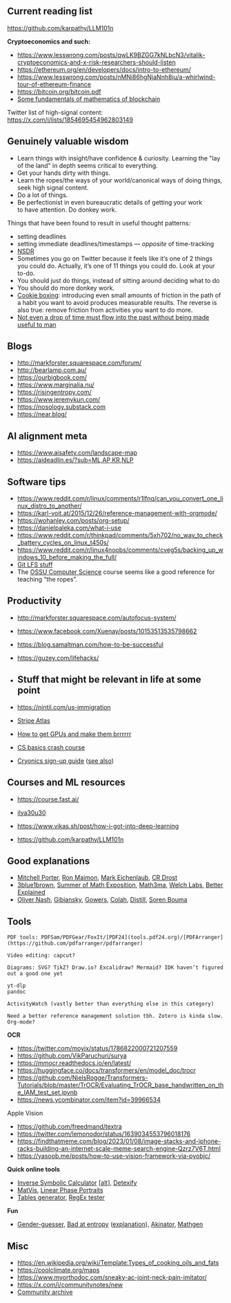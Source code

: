 ## Current reading list

https://github.com/karpathy/LLM101n

**Cryptoeconomics and such:**
- https://www.lesswrong.com/posts/qwLK9BZGG7kNLbcN3/vitalik-cryptoeconomics-and-x-risk-researchers-should-listen
- https://ethereum.org/en/developers/docs/intro-to-ethereum/
- https://www.lesswrong.com/posts/nMNi86hgNjaNnh8iu/a-whirlwind-tour-of-ethereum-finance
- https://bitcoin.org/bitcoin.pdf
- [Some fundamentals of mathematics of blockchain](https://drive.google.com/file/d/1aFQD06IlRnv--6O_R1-JTOVUlkJiK9OJ/view?usp=sharing)

Twitter list of high-signal content: https://x.com/i/lists/1854695454962803149

## Genuinely valuable wisdom

- Learn things with insight/have confidence & curiosity. Learning the "lay of the land" in depth seems critical to everything.
- Get your hands dirty with things.
- Learn the ropes/the ways of your world/canonical ways of doing things, seek high signal content.
- Do a lot of things.
- Be perfectionist in even bureaucratic details of getting your work to have attention. Do donkey work.

Things that have been found to result in useful thought patterns:

- setting deadlines
- setting immediate deadlines/timestamps — *opposite* of time-tracking
- [NSDR](https://www.youtube.com/watch?v=AKGrmY8OSHM)
- Sometimes you go on Twitter because it feels like it’s one of 2 things you could do. Actually, it’s one of 11 things you could do. Look at your to-do.
- You should just do things, instead of sitting around deciding what to do
- You should do more donkey work.
- [Cookie boxing](https://x.com/kitten_beloved/status/1792668447366943000): introducing even small amounts of friction in the path of a habit you want to avoid produces measurable results. The reverse is also true: remove friction from activities you want to do more.
- [Not even a drop of time must flow into the past without being made useful to man](https://en.wikipedia.org/wiki/Parakramabahu_I)
## Blogs

- http://markforster.squarespace.com/forum/
- http://bearlamp.com.au/
- https://ourbigbook.com/
- https://www.marginalia.nu/
- https://risingentropy.com/
- https://www.jeremykun.com/
- https://nosology.substack.com
- https://near.blog/

## AI alignment meta

- https://www.aisafety.com/landscape-map
- https://aideadlin.es/?sub=ML,AP,KR,NLP

## Software tips

- https://www.reddit.com/r/linux/comments/r1lfnq/can_you_convert_one_linux_distro_to_another/
- https://karl-voit.at/2015/12/26/reference-management-with-orgmode/
- https://wohanley.com/posts/org-setup/
- https://danielpaleka.com/what-i-use
- https://www.reddit.com/r/thinkpad/comments/5xh702/no_way_to_check_battery_cycles_on_linux_t450s/
- https://www.reddit.com/r/linux4noobs/comments/cveg5s/backing_up_windows_10_before_making_the_full/
- [Git LFS stuff](https://chatgpt.com/share/66f84fbc-5638-8005-83f0-a73f1bc97652)
- The [OSSU Computer Science](https://github.com/ossu/computer-science) course seems like a good reference for teaching “the ropes”.

## Productivity

- http://markforster.squarespace.com/autofocus-system/
- https://www.facebook.com/Xuenay/posts/10153513535798662
- https://blog.samaltman.com/how-to-be-successful
- https://guzey.com/lifehacks/

- ## Stuff that might be relevant in life at some point

- https://nintil.com/us-immigration
- [Stripe Atlas](https://www.reddit.com/r/ycombinator/comments/17qmdx5/if_you_consider_stripe_atlas_heres_a_cheaper_way/)
- [How to get GPUs and make them brrrrrr](https://docs.google.com/document/d/1_Te7AdtJrHLIzaVsSFxu03eGeCV8aw_QJkDXOo5tSUU/edit?tab=t.0#heading=h.ni2mkpurj7yt)
- [CS basics crash course](https://x.com/arpit20adlakha/status/1805084468870521100)
- [Cryonics sign-up guide](https://www.lesswrong.com/s/weBHYgBXg9thEQNEe/p/2cYebKxNp47PapHTL) ([see also](https://ralphmerkle.com/cryo/))
## Courses and ML resources
- https://course.fast.ai/
- [ilya30u30](https://arc.net/folder/D0472A20-9C20-4D3F-B145-D2865C0A9FEE)
- https://www.vikas.sh/post/how-i-got-into-deep-learning

- https://github.com/karpathy/LLM101n
## Good explanations

- [Mitchell Porter](https://physics.stackexchange.com/users/1486/mitchell-porter), [Ron Maimon](https://physics.stackexchange.com/users/4864/ron-maimon), [Mark Eichenlaub](https://www.quora.com/profile/Mark-Eichenlaub), [CR Drost](https://physics.stackexchange.com/users/73490/cr-drost)
- [3blue1brown](https://www.youtube.com/channel/UCYO_jab_esuFRV4b17AJtAw), [Summer of Math Exposition](https://www.3blue1brown.com/blog/some1-results), [Math3ma](https://www.math3ma.com/), [Welch Labs](https://www.youtube.com/c/WelchLabsVideo/videos), [Better Explained](https://betterexplained.com/) 
- [Oliver Nash](http://olivernash.org/), [Gibiansky](https://andrew.gibiansky.com/), [Gowers](https://gowers.wordpress.com/), [Colah](http://colah.github.io/), [Distill](https://distill.pub/), [Soren Bouma](https://sorenbouma.github.io/)

## Tools
```
PDF tools: PDFSam/PDFGear/FoxIt/[PDF24](tools.pdf24.org)/[PDFArranger](https://github.com/pdfarranger/pdfarranger)

Video editing: capcut?

Diagrams: SVG? TikZ? Draw.io? Excalidraw? Mermaid? IDK haven’t figured out a good one yet

yt-dlp
pandoc

ActivityWatch (vastly better than everything else in this category)

Need a better reference management solution tbh. Zotero is kinda slow. Org-mode? 
```

**OCR**

- https://twitter.com/moyix/status/1786822000721207559
- https://github.com/VikParuchuri/surya
- https://mmocr.readthedocs.io/en/latest/
- https://huggingface.co/docs/transformers/en/model_doc/trocr
- https://github.com/NielsRogge/Transformers-Tutorials/blob/master/TrOCR/Evaluating_TrOCR_base_handwritten_on_the_IAM_test_set.ipynb
- https://news.ycombinator.com/item?id=39966534

Apple Vision
- https://github.com/freedmand/textra
- https://twitter.com/lemonodor/status/1639034553796018176
- https://findthatmeme.com/blog/2023/01/08/image-stacks-and-iphone-racks-building-an-internet-scale-meme-search-engine-Qzrz7V6T.html
- https://yasoob.me/posts/how-to-use-vision-framework-via-pyobjc/

**Quick online tools**
- [Inverse Symbolic Calculator](http://wayback.cecm.sfu.ca/projects/ISC/ISCmain.html) [[alt](https://isc.carma.newcastle.edu.au/)], [Detexify](https://detexify.kirelabs.org/)
- [MatVis](http://shad.io/MatVis/), [Linear Phase Portraits](http://mathlets.org/mathlets/linear-phase-portraits-matrix-entry/)
- [Tables generator](http://www.tablesgenerator.com/html_tables), [RegEx tester](https://regex101.com/)


**Fun**  
- [Gender-guesser](http://www.hackerfactor.com/GenderGuesser.php), [Bad at entropy](http://www.loper-os.org/bad-at-entropy/manmach.html) ([explanation](https://www.reddit.com/r/programming/comments/1p3ti1/you_are_bad_at_entropy/)), [Akinator](https://en.akinator.com/), [Mathgen](https://thatsmathematics.com/mathgen/)
## Misc

- https://en.wikipedia.org/wiki/Template:Types_of_cooking_oils_and_fats
- https://coolclimate.org/maps
- https://www.myorthodoc.com/sneaky-ac-joint-neck-pain-imitator/
- https://x.com/i/communitynotes/new
- [Community archive](https://www.community-archive.org/)